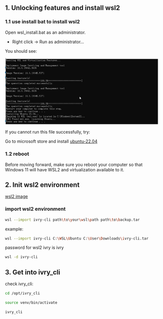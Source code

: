 ## 1. Unlocking features and install wsl2

### 1.1 use install bat to install wsl2
Open wsl_install.bat as an administrator.

- Right click -> Run as administrator...

You should see: 


![Output from running the above commands successfully.](images/wsl_install.png)

If you cannot run this file successfully, try:

Go to microsoft store and install [ubuntu-22.04](https://apps.microsoft.com/detail/9pn20msr04dw?ocid=webpdpshare)

### 1.2 reboot
Before moving forward, make sure you reboot your computer so that Windows 11 will have WSL2 and virtualization available to it.

## 2. Init wsl2 environment

[wsl2 image](https://drive.google.com/file/d/1OK2Sd2Ylwd1J3cMOLr_SgYnhmDdidtOl/view?usp=sharing)

### import wsl2 environment
```bash
wsl --import ivry-cli path\to\your\wsl\path path\to\backup.tar
```
example:
```bash
wsl --import ivry-cli C:\WSL\Ubuntu C:\User\Downloads\ivry-cli.tar
```

password for wsl2 ivry is ivry
```bash
wsl -d ivry-cli
```


## 3. Get into ivry_cli

check ivry_cli:
```bash
cd /opt/ivry_cli
```
```bash
source venv/bin/activate
```
```bash
ivry_cli
```
